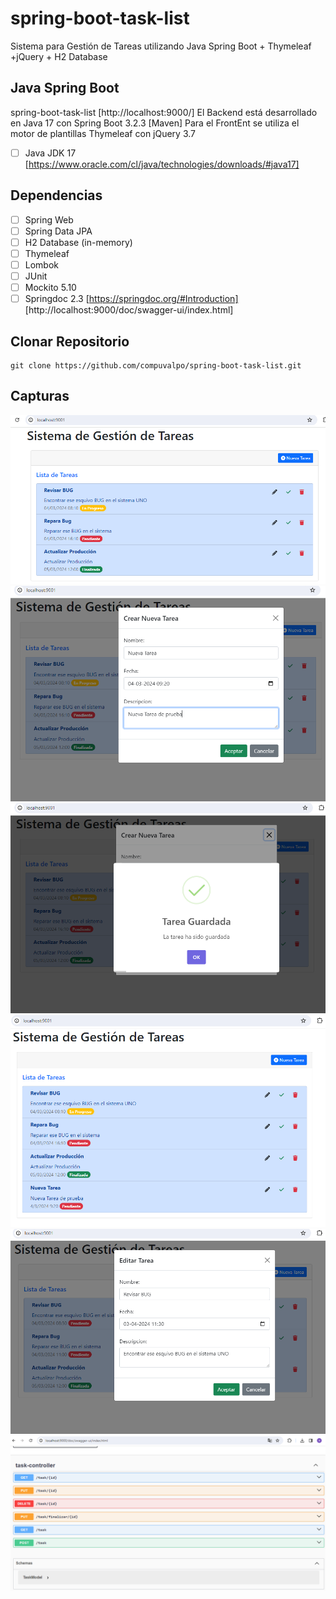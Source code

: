# spring-boot-task-list
Sistema para Gestión de Tareas utilizando Java Spring Boot + Thymeleaf +jQuery + H2 Database

## Java Spring Boot
spring-boot-task-list [http://localhost:9000/]
El Backend está desarrollado en Java 17 con Spring Boot 3.2.3 [Maven]
Para el FrontEnt se utiliza el motor de plantillas Thymeleaf con jQuery 3.7

- [ ] Java JDK 17 [https://www.oracle.com/cl/java/technologies/downloads/#java17]

## Dependencias
- [ ] Spring Web
- [ ] Spring Data JPA
- [ ] H2 Database (in-memory)
- [ ] Thymeleaf
- [ ] Lombok
- [ ] JUnit
- [ ] Mockito 5.10
- [ ] Springdoc 2.3 [https://springdoc.org/#Introduction] [http://localhost:9000/doc/swagger-ui/index.html]

## Clonar Repositorio
```
git clone https://github.com/compuvalpo/spring-boot-task-list.git
```

## Capturas
![Listar](capturas/1_Listar_Tareas.png)
![Crear Formulario](capturas/2_Crear_Tarea_Inicio.png)
![Crear Mensaje](capturas/3_Crear_Tarea_Guardar.png)
![Crear Finalizar](capturas/4_Crear_Tarea_Actualizar_Lista.png)
![Editar](capturas/5_Editar_Tarea.png)
![Swagger](capturas/6_Swagger.png)